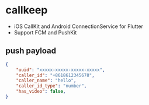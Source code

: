 # callkeep

* iOS CallKit and Android ConnectionService for Flutter
* Support FCM and PushKit

## push payload

```json
{
    "uuid": "xxxxx-xxxxx-xxxxx-xxxxx",
    "caller_id": "+8618612345678",
    "caller_name": "hello",
    "caller_id_type": "number", 
    "has_video": false,
}
```
